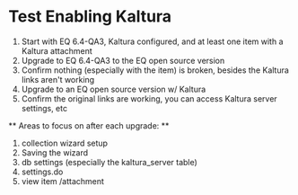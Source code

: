 # Test Enabling Kaltura
1. Start with EQ 6.4-QA3, Kaltura configured, and at least one item with a Kaltura attachment
1. Upgrade to EQ 6.4-QA3 to the EQ open source version 
1. Confirm nothing (especially with the item) is broken, besides the Kaltura links aren't working
1. Upgrade to an EQ open source version w/ Kaltura
1. Confirm the original links are working, you can access Kaltura server settings, etc

** Areas to focus on after each upgrade: **
1. collection wizard setup
1. Saving the wizard
1. db settings (especially the kaltura_server table)
1. settings.do
1. view item /attachment
